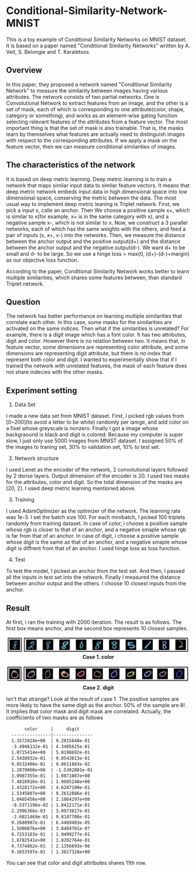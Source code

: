 # Conditional-Similarity-Network-MNIST
This is a toy example of Conditional Similarity Networks on MNIST dataset. It is based on a paper named "Conditional Similarity Networks" written by A. Veit, S. Belongie and T. Karaletsos.

## Overview
In this paper, they proposed a network named "Conditional Similarity Network" to measure the similarity between images having various attributes. The network consists of two partial networks. One is Convolutional Network to extract features from an image, and the other is a set of mask, each of which is corresponding to one attribute(color, shape, category or something), and works as an element-wise gating function selecting relevant features of the attributes from a feature vector. The most important thing is that the set of mask is also trainable. That is, the masks learn by themselves what features are actually need to distinguish images with respect to the corresponding attributes. If we apply a mask on the feature vector, then we can measure conditional similarities of images.

## The characteristics of the network
It is based on deep metric learning. Deep metric learning is to train a network that maps similar input data to similar feature vectors. It means that deep metric network embeds input data in high dimensional space into low dimensional space, conserving the metric between the data. The most usual way to implement deep metric leaning is Triplet network. First, we pick a input x, calle an anchor. Then We choose a positive sample x+, which is similar to x(for example, x+ is in the same category with x), and a negative sample x-, which is not similar to x. Now, we construct a 3 parallel networks, each of which has the same weights with the others, and feed a pair of inputs (x, x+, x-) into the networks. Then, we measure the distance between the anchor output and the positive output(d+) and the distance between the anchor output and the negative output(d-). We want d+ to be small and d- to be large. So we use a hinge loss = max(0, (d+)-(d-)+margin) as our objective loss function.

According to the paper, Conditional Similarity Network works better to learn multiple similarities, which shares some features between, than standard Triplet network.

## Question
The network has better performance on learning multiple similarities that correlate each other. In this case, some masks for the similarities are activated on the same indices. Then what if the similarities is unrelated? For example, there is a digit image which has a font color. It has two attributes, digit and color. However there is no relation between two. It means that, in feature vector, some dimensions are representing color attribute, and some dimensions are representing digit attribute, but there is no index that represent both color and digit. I wanted to experimentally show that if I trained the network with unrelated features, the mask of each feature does not share indecies with the other masks.

## Experiment setting
1. Data Set

I made a new data set from MNIST dataset. First, I picked rgb values from [0~200](to avoid a letter to be white) randomly per iamge, and add color on a fixel whose greyscale is nonzero. Finally I got a image whose backgraound is black and digit is colored.
Because my computer is super slow, I just only use 5000 images from MNIST dataset. I assigned 50% of the images to traning set, 30% to validation set, 10% to test set.

2. Network structure

I used Lenet as the encoder of the network, 2 convolutional layers followed by 2 dense layers. Output dimension of the encoder is 20. I used two masks for the attributes, color and digit. So the total dimension of the masks are [20, 2]. I used deep metric learning mentioned above.

3. Training

I used AdamOptimizer as the optimizer of the network. The learning rate was 1e-3. I set the batch size 100. 
For each minibatch, I picked 100 triplets randomly from training dataset. In case of color, i choose a positive sample whose rgb is closer to that of an anchor, and a negative smaple whose rgb is far from that of an anchor. In case of digit, i choose a positive sample whose digit is the same as that of an anchor, and a negative smaple whose digit is diffrent from that of an anchor.
I used hinge loss as loss function.

4. Test

To test the model, I picked an anchor from the test set. And then, I passed all the inputs in test set into the network. Finally I measured the distance between anchor output and the others. I choose 10 closest inputs from the anchor.

## Result
At first, i ran the training with 2000 iteration. The result is as follows. The first box means anchor, and the second box represents 10 closest samples.

<p align="center">
   <img src="public/result/fig1.jpg" width ="500">
   <br>
   <b>Case 1. color</b><br>
 </p>
 <p align="center">
   <img src="public/result/fig2.jpg" width ="500">
   <br>
   <b>Case 2. digit</b><br>
 </p>

Isn't that strange? Look at the result of case 1. The positive samples are more likely to have the same digit as the anchor. 50% of the sample are 8!. It implies that color mask and digit mask are correlated. Actually, the coefficients of two masks are as follows

           color     |     digit
      ---------------|---------------
      1.3572024e+00  | 9.2015648e-01
      -3.4946132e-01 | 4.3405625e-01
      1.0715414e+00  | 5.0198692e-01
      2.5438932e-01  | 9.0543813e-01
      9.8532408e-01  | 9.0611883e-02
      1.2879860e+00  | -1.5302801e-01
      3.0987355e-01  | 1.0871087e+00
      7.4810916e-01  | 1.9085248e+00
      1.4328172e+00  | 4.6207100e-01
      1.5345807e+00  | 9.2612886e-01
      1.0465456e+00  | 2.1864297e+00
      -8.5371196e-02 | 1.8422171e-01
      2.2996366e-03  | 3.0973017e-01
      -2.6021469e-01 | 9.8107708e-01
      9.2680907e-01  | 6.4489403e-05
      1.5980076e+00  | 3.8404701e-07
      8.7253183e-01  | 1.9499277e-01
      1.8782541e+00  | 1.8202764e-01
      4.7374862e-01  | 2.1356693e-06
      9.1653597e-01  | 1.3017328e+00
      
You can see that color and digit attributes shares 11th row.
